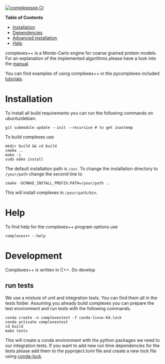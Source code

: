 [![complexespp CI](https://github.com/bio-phys/complexespp/actions/workflows/complexes-ci.yml/badge.svg)](https://github.com/bio-phys/complexespp/actions/workflows/complexes-ci.yml)

<!-- markdown-toc start - Don't edit this section. Run M-x markdown-toc-refresh-toc -->
**Table of Contents**

- [Installation](#installation)
- [Dependencies](#dependencies)
- [Advanced installation](#advanced-installation)
- [Help](#help)

<!-- markdown-toc end -->


complexes++ is a Monte-Carlo engine for coarse grained protein models. For an
explanation of the implemented algorithms please have a look into the [manual](../manual/manual.pdf).


You can find examples of using complexes++ in the pycomplexes included [tutorials](../pycomplexes/tutorials).

# Installation

To install all build requirements you can run the following commands on ubuntu/debian. 

	git submodule update --init --recursive # to get inastemp

To build complexes use

	mkdir build && cd build
	cmake ..
	make -j
	sudo make install

The default installation path is `/usr`. To change the installation directory to
`/your/path` change the second line to

    cmake -DCMAKE_INSTALL_PREFIX:PATH=/your/path ..

This will install complexes in `/your/path/bin`.

# Help

To find help for the complexes++ program options use

    complexes++ --help

# Development

Complexes++ is written in C++. Do develop

## run tests

We use a mixture of unit and integration tests. You can find them all in the tests folder. 
Assuming you already build complexes you can prepare the test environment and run tests 
with the following commands.

	conda create -n complexestest -f conda-linux-64.lock
	conda activate complexestest
	cd build
	make tests


This will create a conda environment with the python packages we need to our integration tests.
If you want to add new run time dependencies for the tests please add them to the pyproject.toml 
file and create a new lock file using [conda-lock](https://github.com/conda-incubator/conda-lock).
